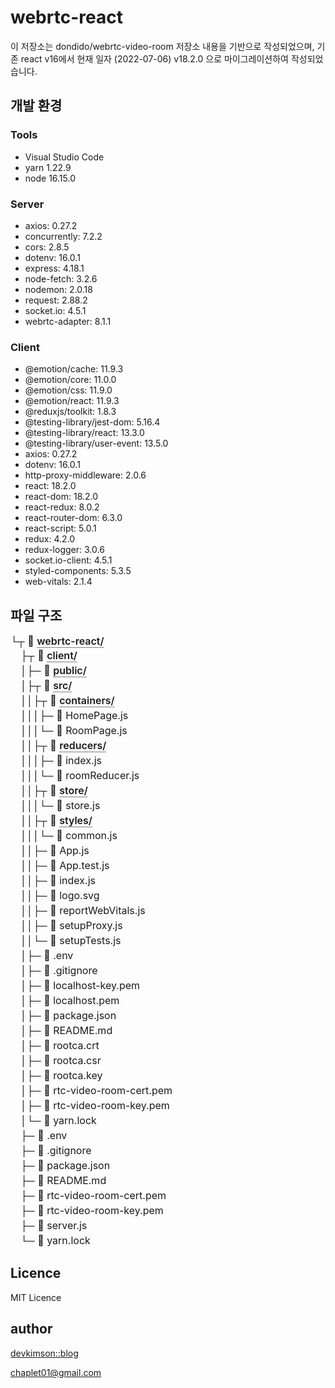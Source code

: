 # webrtc-react

이 저장소는 dondido/webrtc-video-room 저장소 내용을 기반으로 작성되었으며, 기존 react v16에서 현재 일자 (2022-07-06) v18.2.0 으로 마이그레이션하여 작성되었습니다.

## 개발 환경

### Tools

- Visual Studio Code
- yarn 1.22.9
- node 16.15.0

### Server

- axios: 0.27.2
- concurrently: 7.2.2
- cors: 2.8.5
- dotenv: 16.0.1
- express: 4.18.1
- node-fetch: 3.2.6
- nodemon: 2.0.18
- request: 2.88.2
- socket.io: 4.5.1
- webrtc-adapter: 8.1.1

### Client

- @emotion/cache: 11.9.3
- @emotion/core: 11.0.0
- @emotion/css: 11.9.0
- @emotion/react: 11.9.3
- @reduxjs/toolkit: 1.8.3
- @testing-library/jest-dom: 5.16.4
- @testing-library/react: 13.3.0
- @testing-library/user-event: 13.5.0
- axios: 0.27.2
- dotenv: 16.0.1
- http-proxy-middleware: 2.0.6
- react: 18.2.0
- react-dom: 18.2.0
- react-redux: 8.0.2
- react-router-dom: 6.3.0
- react-script: 5.0.1
- redux: 4.2.0
- redux-logger: 3.0.6
- socket.io-client: 4.5.1
- styled-components: 5.3.5
- web-vitals: 2.1.4

## 파일 구조

<div id="app" class="p-2 border rounded-3 display-board">
  <div class="parsed-data" style="font-size: 16px">
    └┬
    <span style="font-size: 16px">
      📂
      <span style="border-bottom: 1px solid gray; font-weight: 600">
        <span class="">webrtc-react/</span>
      </span>
    </span>
  </div>
  <div class="parsed-data" style="font-size: 16px">
    　├┬
    <span style="font-size: 16px">
      📂
      <span style="border-bottom: 1px solid gray; font-weight: 600">
        <span class="">client/</span>
      </span>
    </span>
  </div>
  <div class="parsed-data" style="font-size: 16px">
    　│├─
    <span style="font-size: 16px">
      📂
      <span style="border-bottom: 1px solid gray; font-weight: 600">
        <span class="">public/</span>
      </span>
    </span>
  </div>
  <div class="parsed-data" style="font-size: 16px">
    　│├┬
    <span style="font-size: 16px">
      📂
      <span style="border-bottom: 1px solid gray; font-weight: 600">
        <span class="">src/</span>
      </span>
    </span>
  </div>
  <div class="parsed-data" style="font-size: 16px">
    　││├┬
    <span style="font-size: 16px">
      📂
      <span style="border-bottom: 1px solid gray; font-weight: 600">
        <span class="">containers/</span>
      </span>
    </span>
  </div>
  <div class="parsed-data" style="font-size: 16px">
    　│││├─
    <span style="font-size: 16px">
      📄
      <span class="">HomePage.js</span>
    </span>
  </div>
  <div class="parsed-data" style="font-size: 16px">
    　│││└─
    <span style="font-size: 16px">
      📄
      <span class="">RoomPage.js</span>
    </span>
  </div>
  <div class="parsed-data" style="font-size: 16px">
    　││├┬
    <span style="font-size: 16px">
      📂
      <span style="border-bottom: 1px solid gray; font-weight: 600">
        <span class="">reducers/</span>
      </span>
    </span>
  </div>
  <div class="parsed-data" style="font-size: 16px">
    　│││├─
    <span style="font-size: 16px">
      📄
      <span class="">index.js</span>
    </span>
  </div>
  <div class="parsed-data" style="font-size: 16px">
    　│││└─
    <span style="font-size: 16px">
      📄
      <span class="">roomReducer.js</span>
    </span>
  </div>
  <div class="parsed-data" style="font-size: 16px">
    　││├┬
    <span style="font-size: 16px">
      📂
      <span style="border-bottom: 1px solid gray; font-weight: 600">
        <span class="">store/</span>
      </span>
    </span>
  </div>
  <div class="parsed-data" style="font-size: 16px">
    　│││└─
    <span style="font-size: 16px">
      📄
      <span class="">store.js</span>
    </span>
  </div>
  <div class="parsed-data" style="font-size: 16px">
    　││├┬
    <span style="font-size: 16px">
      📂
      <span style="border-bottom: 1px solid gray; font-weight: 600">
        <span class="">styles/</span>
      </span>
    </span>
  </div>
  <div class="parsed-data" style="font-size: 16px">
    　│││└─
    <span style="font-size: 16px">
      📄
      <span class="">common.js</span>
    </span>
  </div>
  <div class="parsed-data" style="font-size: 16px">
    　││├─
    <span style="font-size: 16px">
      📄
      <span class="">App.js</span>
    </span>
  </div>
  <div class="parsed-data" style="font-size: 16px">
    　││├─
    <span style="font-size: 16px">
      📄
      <span class="">App.test.js</span>
    </span>
  </div>
  <div class="parsed-data" style="font-size: 16px">
    　││├─
    <span style="font-size: 16px">
      📄
      <span class="">index.js</span>
    </span>
  </div>
  <div class="parsed-data" style="font-size: 16px">
    　││├─
    <span style="font-size: 16px">
      📄
      <span class="">logo.svg</span>
    </span>
  </div>
  <div class="parsed-data" style="font-size: 16px">
    　││├─
    <span style="font-size: 16px">
      📄
      <span class="">reportWebVitals.js</span>
    </span>
  </div>
  <div class="parsed-data" style="font-size: 16px">
    　││├─
    <span style="font-size: 16px">
      📄
      <span class="">setupProxy.js</span>
    </span>
  </div>
  <div class="parsed-data" style="font-size: 16px">
    　││└─
    <span style="font-size: 16px">
      📄
      <span class="">setupTests.js</span>
    </span>
  </div>
  <div class="parsed-data" style="font-size: 16px">
    　│├─
    <span style="font-size: 16px">
      📄
      <span class="">.env</span>
    </span>
  </div>
  <div class="parsed-data" style="font-size: 16px">
    　│├─
    <span style="font-size: 16px">
      📄
      <span class="">.gitignore</span>
    </span>
  </div>
  <div class="parsed-data" style="font-size: 16px">
    　│├─
    <span style="font-size: 16px">
      📄
      <span class="">localhost-key.pem</span>
    </span>
  </div>
  <div class="parsed-data" style="font-size: 16px">
    　│├─
    <span style="font-size: 16px">
      📄
      <span class="">localhost.pem</span>
    </span>
  </div>
  <div class="parsed-data" style="font-size: 16px">
    　│├─
    <span style="font-size: 16px">
      📄
      <span class="">package.json</span>
    </span>
  </div>
  <div class="parsed-data" style="font-size: 16px">
    　│├─
    <span style="font-size: 16px">
      📄
      <span class="">README.md</span>
    </span>
  </div>
  <div class="parsed-data" style="font-size: 16px">
    　│├─
    <span style="font-size: 16px">
      📄
      <span class="">rootca.crt</span>
    </span>
  </div>
  <div class="parsed-data" style="font-size: 16px">
    　│├─
    <span style="font-size: 16px">
      📄
      <span class="">rootca.csr</span>
    </span>
  </div>
  <div class="parsed-data" style="font-size: 16px">
    　│├─
    <span style="font-size: 16px">
      📄
      <span class="">rootca.key</span>
    </span>
  </div>
  <div class="parsed-data" style="font-size: 16px">
    　│├─
    <span style="font-size: 16px">
      📄
      <span class="">rtc-video-room-cert.pem</span>
    </span>
  </div>
  <div class="parsed-data" style="font-size: 16px">
    　│├─
    <span style="font-size: 16px">
      📄
      <span class="">rtc-video-room-key.pem</span>
    </span>
  </div>
  <div class="parsed-data" style="font-size: 16px">
    　│└─
    <span style="font-size: 16px">
      📄
      <span class="">yarn.lock</span>
    </span>
  </div>
  <div class="parsed-data" style="font-size: 16px">
    　├─
    <span style="font-size: 16px">
      📄
      <span class="">.env</span>
    </span>
  </div>
  <div class="parsed-data" style="font-size: 16px">
    　├─
    <span style="font-size: 16px">
      📄
      <span class="">.gitignore</span>
    </span>
  </div>
  <div class="parsed-data" style="font-size: 16px">
    　├─
    <span style="font-size: 16px">
      📄
      <span class="">package.json</span>
    </span>
  </div>
  <div class="parsed-data" style="font-size: 16px">
    　├─
    <span style="font-size: 16px">
      📄
      <span class="">README.md</span>
    </span>
  </div>
  <div class="parsed-data" style="font-size: 16px">
    　├─
    <span style="font-size: 16px">
      📄
      <span class="">rtc-video-room-cert.pem</span>
    </span>
  </div>
  <div class="parsed-data" style="font-size: 16px">
    　├─
    <span style="font-size: 16px">
      📄
      <span class="">rtc-video-room-key.pem</span>
    </span>
  </div>
  <div class="parsed-data" style="font-size: 16px">
    　├─
    <span style="font-size: 16px">
      📄
      <span class="">server.js</span>
    </span>
  </div>
  <div class="parsed-data" style="font-size: 16px">
    　└─
    <span style="font-size: 16px">
      📄
      <span class="">yarn.lock</span>
    </span>
  </div>
</div>

## Licence

MIT Licence

## author

[devkimson::blog](https://kkn1125.github.io)

[chaplet01@gmail.com](mailto:chaplet01@gmail.com)
